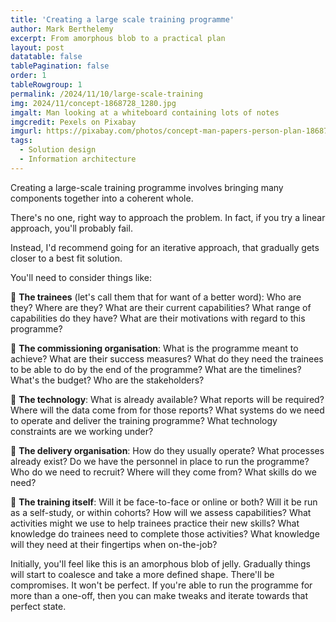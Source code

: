 ```yaml
---
title: 'Creating a large scale training programme'
author: Mark Berthelemy
excerpt: From amorphous blob to a practical plan
layout: post
datatable: false
tablePagination: false
order: 1
tableRowgroup: 1
permalink: /2024/11/10/large-scale-training
img: 2024/11/concept-1868728_1280.jpg
imgalt: Man looking at a whiteboard containing lots of notes
imgcredit: Pexels on Pixabay
imgurl: https://pixabay.com/photos/concept-man-papers-person-plan-1868728/
tags:
  - Solution design
  - Information architecture
---
```

Creating a large-scale training programme involves bringing many components together into a coherent whole.

There's no one, right way to approach the problem. In fact, if you try a linear approach, you'll probably fail.

Instead, I'd recommend going for an iterative approach, that gradually gets closer to a best fit solution.

You'll need to consider things like:

🔶 **The trainees** (let's call them that for want of a better word): Who are they? Where are they? What are their current capabilities? What range of capabilities do they have? What are their motivations with regard to this programme?

🔶 **The commissioning organisation**: What is the programme meant to achieve? What are their success measures? What do they need the trainees to be able to do by the end of the programme? What are the timelines? What's the budget? Who are the stakeholders?

🔶 **The technology**: What is already available? What reports will be required? Where will the data come from for those reports? What systems do we need to operate and deliver the training programme? What technology constraints are we working under?

🔶 **The delivery organisation**: How do they usually operate? What processes already exist? Do we have the personnel in place to run the programme? Who do we need to recruit? Where will they come from? What skills do we need?

🔶 **The training itself**: Will it be face-to-face or online or both? Will it be run as a self-study, or within cohorts? How will we assess capabilities? What activities might we use to help trainees practice their new skills? What knowledge do trainees need to complete those activities? What knowledge will they need at their fingertips when on-the-job?

Initially, you'll feel like this is an amorphous blob of jelly. Gradually things will start to coalesce and take a more defined shape. There'll be compromises. It won't be perfect. If you're able to run the programme for more than a one-off, then you can make tweaks and iterate towards that perfect state.